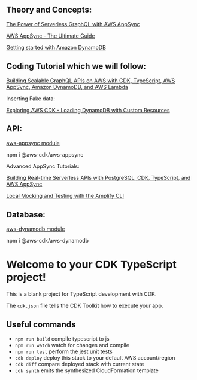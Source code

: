 ## Theory and Concepts:

[The Power of Serverless GraphQL with AWS AppSync](https://serverless.pub/the-power-of-serverless-graphql-with-appsync/)

[AWS AppSync - The Ultimate Guide](https://www.serverless.com/aws-appsync)

[Getting started with Amazon DynamoDB](https://aws.amazon.com/blogs/database/getting-started-with-amazon-dynamodb/)


## Coding Tutorial which we will follow:

[Building Scalable GraphQL APIs on AWS with CDK, TypeScript, AWS AppSync, Amazon DynamoDB, and AWS Lambda](https://aws.amazon.com/blogs/mobile/building-scalable-graphql-apis-on-aws-with-cdk-and-aws-appsync/)

Inserting Fake data:

[Exploring AWS CDK - Loading DynamoDB with Custom Resources](https://dev.to/elthrasher/exploring-aws-cdk-loading-dynamodb-with-custom-resources-jlf)

## API:

[aws-appsync module](https://docs.aws.amazon.com/cdk/api/latest/docs/aws-appsync-readme.html)


npm i @aws-cdk/aws-appsync



Advanced AppSync Tutorials:

[Building Real-time Serverless APIs with PostgreSQL, CDK, TypeScript, and AWS AppSync](https://aws.amazon.com/blogs/mobile/building-real-time-serverless-apis-with-postgres-cdk-typescript-and-aws-appsync/)

[Local Mocking and Testing with the Amplify CLI](https://aws.amazon.com/blogs/aws/new-local-mocking-and-testing-with-the-amplify-cli/)


## Database:

[aws-dynamodb module](https://docs.aws.amazon.com/cdk/api/latest/docs/aws-dynamodb-readme.html)

npm i @aws-cdk/aws-dynamodb


# Welcome to your CDK TypeScript project!

This is a blank project for TypeScript development with CDK.

The `cdk.json` file tells the CDK Toolkit how to execute your app.

## Useful commands

 * `npm run build`   compile typescript to js
 * `npm run watch`   watch for changes and compile
 * `npm run test`    perform the jest unit tests
 * `cdk deploy`      deploy this stack to your default AWS account/region
 * `cdk diff`        compare deployed stack with current state
 * `cdk synth`       emits the synthesized CloudFormation template
